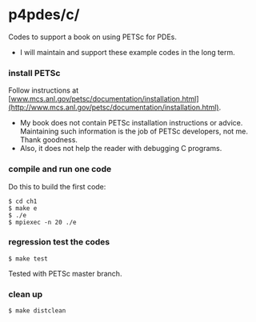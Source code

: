 p4pdes/c/
=========

Codes to support a book on using PETSc for PDEs.

  * I will maintain and support these example codes in the long term.

### install PETSc

Follow instructions at [www.mcs.anl.gov/petsc/documentation/installation.html](http://www.mcs.anl.gov/petsc/documentation/installation.html).

  * My book does not contain PETSc installation instructions or advice.  Maintaining such information is the job of PETSc developers, not me.  Thank goodness.
  * Also, it does not help the reader with debugging C programs.

### compile and run one code

Do this to build the first code:

    $ cd ch1
    $ make e
    $ ./e
    $ mpiexec -n 20 ./e

### regression test the codes

    $ make test

Tested with PETSc master branch.

### clean up

    $ make distclean

